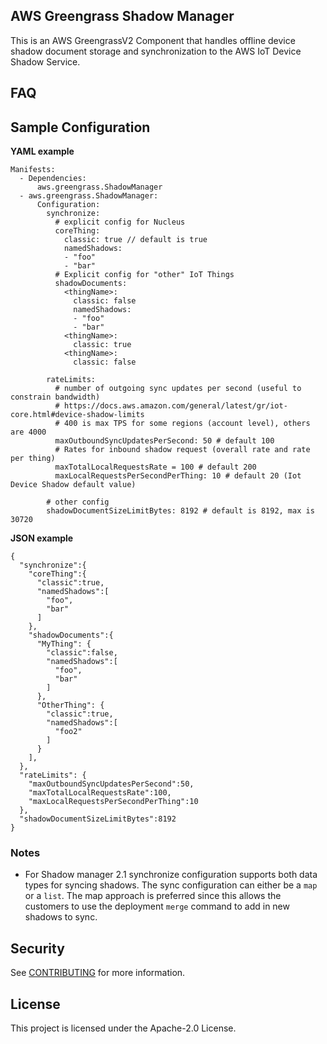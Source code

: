 ## AWS Greengrass Shadow Manager

This is an AWS GreengrassV2 Component that handles offline device shadow
document storage and synchronization to the AWS IoT Device Shadow Service.

## FAQ

## Sample Configuration
**YAML example**
```
Manifests:
  - Dependencies:
      aws.greengrass.ShadowManager
  - aws.greengrass.ShadowManager:
      Configuration:
        synchronize:
          # explicit config for Nucleus
          coreThing:
            classic: true // default is true
            namedShadows:
            - "foo"
            - "bar"
          # Explicit config for "other" IoT Things
          shadowDocuments:
            <thingName>:
              classic: false
              namedShadows:
              - "foo"
              - "bar"
            <thingName>:
              classic: true
            <thingName>:
              classic: false

        rateLimits:
          # number of outgoing sync updates per second (useful to constrain bandwidth)
          # https://docs.aws.amazon.com/general/latest/gr/iot-core.html#device-shadow-limits
          # 400 is max TPS for some regions (account level), others are 4000          
          maxOutboundSyncUpdatesPerSecond: 50 # default 100
          # Rates for inbound shadow request (overall rate and rate per thing)
          maxTotalLocalRequestsRate = 100 # default 200
          maxLocalRequestsPerSecondPerThing: 10 # default 20 (Iot Device Shadow default value)
        
        # other config
        shadowDocumentSizeLimitBytes: 8192 # default is 8192, max is 30720
```

**JSON example**
```
{
  "synchronize":{
    "coreThing":{
      "classic":true,
      "namedShadows":[
        "foo",
        "bar"
      ]
    },
    "shadowDocuments":{
      "MyThing": {
        "classic":false,
        "namedShadows":[
          "foo",
          "bar"
        ]
      },
      "OtherThing": {
        "classic":true,
        "namedShadows":[
          "foo2"
        ]
      }
    ],
  },
  "rateLimits": {
    "maxOutboundSyncUpdatesPerSecond":50,
    "maxTotalLocalRequestsRate":100,
    "maxLocalRequestsPerSecondPerThing":10
  },
  "shadowDocumentSizeLimitBytes":8192
}
```

### Notes
- For Shadow manager 2.1 synchronize configuration supports both data types for syncing shadows. The sync configuration
can either be a `map` or a `list`. The map approach is preferred since this allows the customers to use the deployment 
`merge` command to add in new shadows to sync.

## Security

See [CONTRIBUTING](CONTRIBUTING.md#security-issue-notifications) for more information.

## License

This project is licensed under the Apache-2.0 License.

